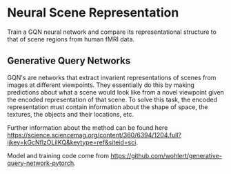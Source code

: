 # Neural Scene Representation
Train a GQN neural network and compare its representational structure to that of scene regions from human fMRI data.

## Generative Query Networks
GQN's are networks that extract invarient representations of scenes from images at different viewpoints. They essentially do this by making predictions about what a scene would look like from a novel viewpoint given the encoded representation of that scene. To solve this task, the encoded representation must contain information about the shape of space, the textures, the objects and their locations, etc.

Further information about the method can be found here https://science.sciencemag.org/content/360/6394/1204.full?ijkey=kGcNflzOLiIKQ&keytype=ref&siteid=sci. 

Model and training code come from https://github.com/wohlert/generative-query-network-pytorch.
